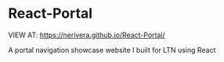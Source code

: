 # React-Portal
VIEW AT: https://nerivera.github.io/React-Portal/

A portal navigation showcase website I built for LTN using React
